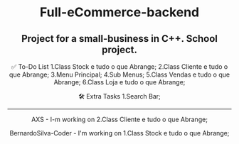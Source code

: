 <div align="center">
  
# Full-eCommerce-backend
Project for a small-business in C++. School project.
---

✅ To-Do List 
1.Class Stock e tudo o que Abrange;
2.Class Cliente e tudo o que Abrange;
3.Menu Principal;
4.Sub Menus;
5.Class Vendas e tudo o que Abrange;
6.Class Loja e tudo o que Abrange;

🛠 Extra Tasks
1.Search Bar;


---

AXS - I-m working on 2.Class Cliente e tudo o que Abrange;
<p>
BernardoSilva-Coder - I'm working on 1.Class Stock e tudo o que Abrange;
